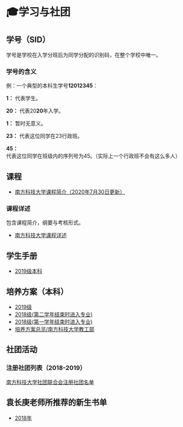 # 🎓学习与社团

## 学号（SID）

学号是学校在入学分班后为同学分配的识别码，在整个学校中唯一。

### 学号的含义

例：一个典型的本科生学号**12012345**：

**1：** 代表学生。

**20：** 代表20**20**年入学。

**1：** 暂时无意义。

**23：** 代表这位同学在23行政班。

**45：** 代表这位同学在班级内的序列号为45。（实际上一个行政班不会有这么多人）

## 课程
- [南方科技大学课程简介（2020年7月30日更新）](https://assets.sustech.online/documents/syllabus/sustech-course-catalogue-20200730.pdf)

### 课程详述

包含课程简介，纲要与考核形式。

- [南方科技大学课程详述](https://assets.sustech.online/curriculum/)

## 学生手册
- [2019级本科](https://assets.sustech.online/documents/manual/南方科技大学学生手册2019-本科.pdf)

## 培养方案（本科）
- [2019级](https://assets.sustech.online/documents/本科人才培养方案/2019级本科人才培养方案/)
- [2018级(第二学年结束时进入专业)](https://assets.sustech.online/documents/本科人才培养方案/2018级本科生培养方案（适用于第二学年结束时，申请进入专业）/)
- [2018级(第一学年结束时进入专业)](https://assets.sustech.online/documents/本科人才培养方案/2018级本科生培养方案%20%28适用于第二学年结束时，申请进入专业）/)
- [培养方案总览/南方科技大学教工部](http://tao.sustech.edu.cn/page/id-184.html)

## 社团活动

### 注册社团列表（2018-2019）

[南方科技大学社团联合会注册社团名单](./registered-organization)

## 袁长庚老师所推荐的新生书单
- [2018年](./book-list-by-prof-yuan/2018)

